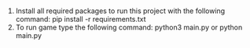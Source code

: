 ###
1. Install all required packages to run this project with the following command:
pip install -r requirements.txt
2. To run game type the following command: python3 main.py or python main.py